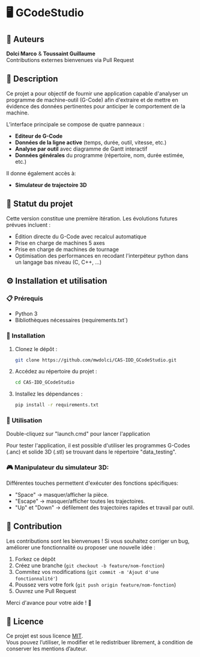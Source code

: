 # 🖥️ GCodeStudio

## 👥 Auteurs
**Dolci Marco** & **Toussaint Guillaume**  
Contributions externes bienvenues via Pull Request

## 🧾 Description
Ce projet a pour objectif de fournir une application capable d'analyser un programme de machine-outil (G-Code) afin d'extraire et de mettre en évidence des données pertinentes pour anticiper le comportement de la machine.  

L’interface principale se compose de quatre panneaux :
- **Editeur de G-Code**
- **Données de la ligne active** (temps, durée, outil, vitesse, etc.)
- **Analyse par outil** avec diagramme de Gantt interactif
- **Données générales** du programme (répertoire, nom, durée estimée, etc.)

Il donne également accès à:
- **Simulateur de trajectoire 3D**

## 🚧 Statut du projet
Cette version constitue une première itération. Les évolutions futures prévues incluent :
- Édition directe du G-Code avec recalcul automatique
- Prise en charge de machines 5 axes
- Prise en charge de machines de tournage
- Optimisation des performances en recodant l'interpéteur python dans un langage bas niveau (C, C++, ...)

## ⚙️ Installation et utilisation
### 📋 Prérequis
- Python 3
- Bibliothèques nécessaires (requirements.txt`)

### 💾 Installation
1. Clonez le dépôt :
   ```bash
   git clone https://github.com/mwdolci/CAS-IDD_GCodeStudio.git
   ```
2. Accédez au répertoire du projet :
   ```bash
   cd CAS-IDD_GCodeStudio
   ```
3. Installez les dépendances :
   ```bash
   pip install -r requirements.txt
   ```

### 🚀 Utilisation
Double-cliquez sur "launch.cmd" pour lancer l'application

Pour tester l'application, il est possible d'utiliser les programmes G-Codes (.anc) et solide 3D (.stl) se trouvant dans le répertoire "data_testing".

### 🎮 Manipulateur du simulateur 3D:

Différentes touches permettent d'exécuter des fonctions spécifiques:
- "Space" → masquer/afficher la pièce.
- "Escape" → masquer/afficher toutes les trajectoires.
- "Up" et "Down" → défilement des trajectoires rapides et travail par outil.

## 🎯 Contribution

Les contributions sont les bienvenues ! Si vous souhaitez corriger un bug, améliorer une fonctionnalité ou proposer une nouvelle idée :

1. Forkez ce dépôt
2. Créez une branche (`git checkout -b feature/nom-fonction`)
3. Commitez vos modifications (`git commit -m 'Ajout d'une fonctionnalité'`)
4. Poussez vers votre fork (`git push origin feature/nom-fonction`)
5. Ouvrez une Pull Request

Merci d'avance pour votre aide ! 🙌

## 📄 Licence

Ce projet est sous licence [MIT](./LICENSE).  
Vous pouvez l’utiliser, le modifier et le redistribuer librement, à condition de conserver les mentions d’auteur.